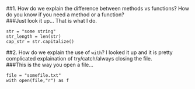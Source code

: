 ##1. How do we explain the difference between methods vs functions? How do you know if you need a method or a function?  
###Just look it up...
That is what I do.

```
str = "some string"
str_length = len(str)
cap_str = str.capitalize()
```

##2. How do we explain the use of `with`? I looked it up and it is pretty complicated explaination of try/catch/always closing the file.  
###This is the way you open a file...

```
file = "somefile.txt"
with open(file,"r") as f
```
